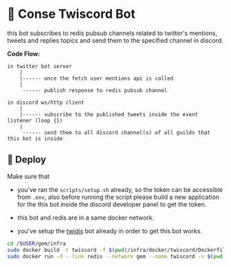 
# 🤖 Conse Twiscord Bot

this bot subscribes to redis pubsub channels related to twitter's mentions, tweets and replies topics and send them to the specified channel in discord. 

**Code Flow:**

```
in twitter bot server 
    |
    |------ once the fetch user mentions api is called
    | 
     ------ publish response to redis pubsub channel

in discord ws/http client 
    |
    |------ subscribe to the published tweets inside the event listener (loop {})
    |
     ------ send them to all discord channel(s) of all guilds that this bot is inside
```

## 🚀 Deploy

Make sure that

- you've ran the `scripts/setup.sh` already, so the token can be accessible from `.env`, also before running the  script please build a new application for the this bot inside the discord developer panel to get the token.

- this bot and redis are in a same docker network.

- you've setup the [twidis](https://github.com/wildonion/twidis) bot already in order to get this bot works.  

```bash
cd /$USER/gem/infra
sudo docker build -t twiscord -f $(pwd)/infra/docker/twiscord/Dockerfile . --no-cache
sudo docker run -d --link redis --network gem --name twiscord -v $(pwd)/infra/data/twiscord-logs/:/usr/src/app/logs/ twiscord
```